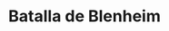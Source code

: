﻿---
title: "Batalla de Blenheim"
permalink: periodes_932.html
layout: periode
dataInici: 1704-08-13
sidebar: periodes
pares:
  - 307:
    title: "Guerra de Sucesión Española"
    dataInici: "(1701)"
    dataFi: "(1715)"

fills:
jocsPrincipals:
  - title: "Blenheim 1704AD"
    bggId: 251434
    dataInici: 
    dataFi: 

  - title: "The Battle of Blenheim, 1704"
    bggId: 94371
    dataInici: 
    dataFi: 

jocsEscenaris:
jocsEpoca:
  - title: "A Famous Victory"
    bggId: 11110
    escenari: "Blenheim"
    dataInici: 
    dataFi: 

jocsEpocaEscenaris:
---
